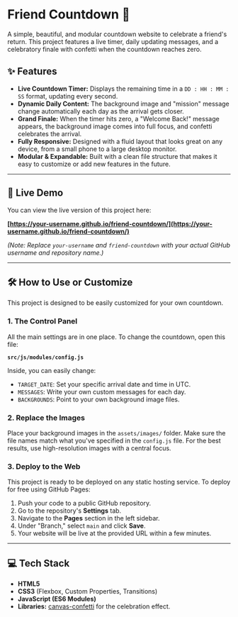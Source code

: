 # Friend Countdown 🚀

A simple, beautiful, and modular countdown website to celebrate a friend's return. This project features a live timer, daily updating messages, and a celebratory finale with confetti when the countdown reaches zero.

## ✨ Features

* **Live Countdown Timer:** Displays the remaining time in a `DD : HH : MM : SS` format, updating every second.
* **Dynamic Daily Content:** The background image and "mission" message change automatically each day as the arrival gets closer.
* **Grand Finale:** When the timer hits zero, a "Welcome Back!" message appears, the background image comes into full focus, and confetti celebrates the arrival.
* **Fully Responsive:** Designed with a fluid layout that looks great on any device, from a small phone to a large desktop monitor.
* **Modular & Expandable:** Built with a clean file structure that makes it easy to customize or add new features in the future.

***

## 🚀 Live Demo

You can view the live version of this project here:

**[https://your-username.github.io/friend-countdown/](https://your-username.github.io/friend-countdown/)**

*(Note: Replace `your-username` and `friend-countdown` with your actual GitHub username and repository name.)*

***

## 🛠️ How to Use or Customize

This project is designed to be easily customized for your own countdown.

### 1. The Control Panel

All the main settings are in one place. To change the countdown, open this file:

**`src/js/modules/config.js`**

Inside, you can easily change:
* `TARGET_DATE`: Set your specific arrival date and time in UTC.
* `MESSAGES`: Write your own custom messages for each day.
* `BACKGROUNDS`: Point to your own background image files.

### 2. Replace the Images

Place your background images in the `assets/images/` folder. Make sure the file names match what you've specified in the `config.js` file. For the best results, use high-resolution images with a central focus.

### 3. Deploy to the Web

This project is ready to be deployed on any static hosting service. To deploy for free using GitHub Pages:
1.  Push your code to a public GitHub repository.
2.  Go to the repository's **Settings** tab.
3.  Navigate to the **Pages** section in the left sidebar.
4.  Under "Branch," select `main` and click **Save**.
5.  Your website will be live at the provided URL within a few minutes.

***

## 💻 Tech Stack

* **HTML5**
* **CSS3** (Flexbox, Custom Properties, Transitions)
* **JavaScript (ES6 Modules)**
* **Libraries:** [canvas-confetti](https://github.com/catdad/canvas-confetti) for the celebration effect.
